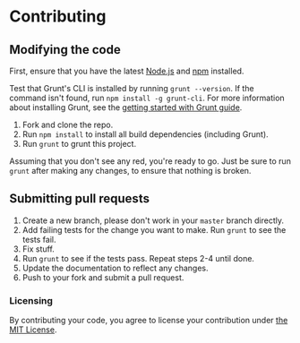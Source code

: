 # Contributing

## Modifying the code
First, ensure that you have the latest [Node.js](http://nodejs.org/) and [npm](http://npmjs.org/) installed.

Test that Grunt's CLI is installed by running `grunt --version`.  If the command isn't found, run `npm install -g grunt-cli`.  For more information about installing Grunt, see the [getting started with Grunt guide](http://gruntjs.com/getting-started).

1. Fork and clone the repo.
2. Run `npm install` to install all build dependencies (including Grunt).
3. Run `grunt` to grunt this project.

Assuming that you don't see any red, you're ready to go. Just be sure to run `grunt` after making any changes, to ensure that nothing is broken.

## Submitting pull requests

1. Create a new branch, please don't work in your `master` branch directly.
2. Add failing tests for the change you want to make. Run `grunt` to see the tests fail.
3. Fix stuff.
4. Run `grunt` to see if the tests pass. Repeat steps 2-4 until done.
5. Update the documentation to reflect any changes.
6. Push to your fork and submit a pull request.

### Licensing
By contributing your code, you agree to license your contribution under [the MIT License](https://github.com/twbs/bootlint/blob/master/LICENSE).
